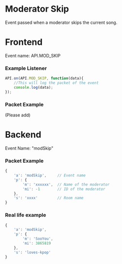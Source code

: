 # Moderator Skip

Event passed when a moderator skips the current song.

# Frontend

Event name: API.MOD_SKIP

### Example Listener

```js
API.on(API.MOD_SKIP, function(data){
    //This will log the packet of the event
    console.log(data);
});
```

### Packet Example

(Please add)

# Backend

Event Name: "modSkip"

### Packet Example

```js
{
    'a': 'modSkip',     // Event name
    'p': {
        'm': 'xxxxxx',  // Name of the moderator
        'mi': -1        // ID of the moderator
    },
    's': 'xxxx'         // Room name
}
```
### Real life example
```js
{
    'a': 'modSkip',
    'p': {
        'm': 'SooYou',
        'mi': 3865819
    },
    's': 'loves-kpop'
}
```

